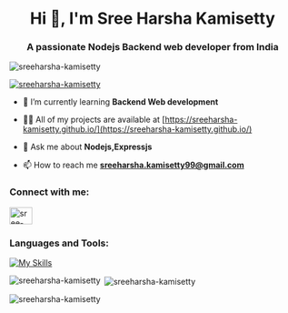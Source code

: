 <h1 align="center">Hi 👋, I'm Sree Harsha Kamisetty</h1>
<h3 align="center">A passionate Nodejs Backend web developer from India</h3>

<p align="left"> <img src="https://komarev.com/ghpvc/?username=sreeharsha-kamisetty&label=Profile%20views&color=0e75b6&style=flat" alt="sreeharsha-kamisetty" /> </p>

<p align="left"> <a href="https://github.com/ryo-ma/github-profile-trophy"><img src="https://github-profile-trophy.vercel.app/?username=sreeharsha-kamisetty" alt="sreeharsha-kamisetty" /></a> </p>

- 🌱 I’m currently learning **Backend Web development**

- 👨‍💻 All of my projects are available at [https://sreeharsha-kamisetty.github.io/](https://sreeharsha-kamisetty.github.io/)

- 💬 Ask me about **Nodejs,Expressjs**

- 📫 How to reach me **sreeharsha.kamisetty99@gmail.com**

<h3 align="left">Connect with me:</h3>
<p align="left">
<a href="https://linkedin.com/in/sree-harsha-kamisetty" target="blank"><img align="center" src="https://raw.githubusercontent.com/rahuldkjain/github-profile-readme-generator/master/src/images/icons/Social/linked-in-alt.svg" alt="sree-harsha-kamisetty" height="30" width="40" /></a>
</p>

<h3 align="left">Languages and Tools:</h3>

[![My Skills](https://skillicons.dev/icons?i=nodejs,express,mongodb,js,html,css,vscode,postman,github,git,netlify,java,mysql&perline=4)](https://skillicons.dev)

<p><img align="left" src="https://github-readme-stats.vercel.app/api/top-langs?username=sreeharsha-kamisetty&show_icons=true&locale=en&layout=compact" alt="sreeharsha-kamisetty" /></p>

<p>&nbsp;<img align="center" src="https://github-readme-stats.vercel.app/api?username=sreeharsha-kamisetty&show_icons=true&locale=en" alt="sreeharsha-kamisetty" /></p>

<p><img align="center" src="https://github-readme-streak-stats.herokuapp.com/?user=sreeharsha-kamisetty&" alt="sreeharsha-kamisetty" /></p>

